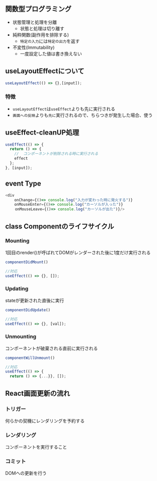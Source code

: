 ## 関数型プログラミング
- 状態管理と処理を分離
  - 状態と処理は切り離す
- 純粋関数(副作用を排除する)
  - `特定の入力`には`特定の出力`を返す
- 不変性(Immutability)
  - 一度設定した値は書き換えない


## useLayoutEffectについて
```javascript
useLayoutEffect(() => {},[input]);
```
### 特徴
- `useLayoutEffect`は`useEffect`よりも先に実行される
-  `画面への反映`よりも`先に`実行されるので、ちらつきが発生した場合、使う 


## useEffect-cleanUP処理
```javascript
useEffect(() => {
  return () => {
    //  コンポーネントが削除される時に実行される
    effect
  };
}, [input]);
```


## event Type
```javascript
<div 
    onChange={()=> console.log("入力が変わった時に発火する")}
    onMouseEnter={()=> console.log("カーソルが入った")}
　　 onMouseLeave={()=> console.log("カーソルが出た")}/>
```


## class Componentのライフサイクル
### Mounting
1回目のrender()が呼ばれてDOMがレンダーされた後に1度だけ実行される
```javascript
componentDidMount()

//対応
useEffect(() => {}, []);
```
### Updating
stateが更新された直後に実行
```javascript
componentDidUpdate()

//対応
useEffect(() => {}, [val]);
```

### Unmounting
コンポーネントが破棄される直前に実行される
```javascript
componentWillUnmount()

//対応
useEffect(() => {
  return () => {...}}, []);
```


## React画面更新の流れ

### トリガー
何らかの契機にレンダリングを予約する

### レンダリング
コンポーネントを実行すること

### コミット
DOMへの更新を行う